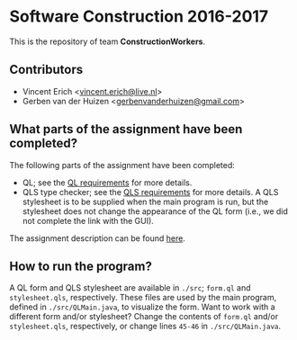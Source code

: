 Software Construction 2016-2017
==========

This is the repository of team <b>ConstructionWorkers</b>.

Contributors
----------

- Vincent Erich <[vincent.erich@live.nl](mailto:vincent.erich@live.nl "Mail Vincent Erich.")>
- Gerben van der Huizen <[gerbenvanderhuizen@gmail.com](mailto:gerbenvanderhuizen@gmail.com "Mail Gerben van der Huizen.")>

What parts of the assignment have been completed?
----------

The following parts of the assignment have been completed:

- QL; see the [QL requirements](https://github.com/software-engineering-amsterdam/software-construction/tree/master/2016-2017 "See the QL requirements.") for more details.
- QLS type checker; see the [QLS requirements](https://github.com/software-engineering-amsterdam/software-construction/tree/master/2016-2017 "See the QLS requirements.") for more details. 
A QLS stylesheet is to be supplied when the main program is run, but the stylesheet does not change the appearance of the QL form (i.e., we did not complete the link with the GUI).

The assignment description can be found [here](https://github.com/software-engineering-amsterdam/software-construction/tree/master/2016-2017 "See the assignment description.").

How to run the program?
----------

A QL form and QLS stylesheet are available in <code>./src</code>; <code>form.ql</code> and <code>stylesheet.qls</code>, respectively.
These files are used by the main program, defined in <code>./src/QLMain.java</code>, to visualize the form. 
Want to work with a different form and/or stylesheet? Change the contents of <code>form.ql</code> and/or <code>stylesheet.qls</code>, respectively, or change lines <code>45-46</code> in <code>./src/QLMain.java</code>.   
